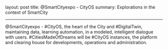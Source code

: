 layout: post
title: @SmartCityexpo - CityOS
summary: Explorations in the context of SmartCity

---

@SmartCityexpo - #CityOS, the heart of the City and #DigitalTwin, maintaining data, learning automation, in a modeled, intelligent dialogue with users. #CitiesMadeOfDreams will be #CityOS instances, the platform and clearing house for developments, operations and administration.